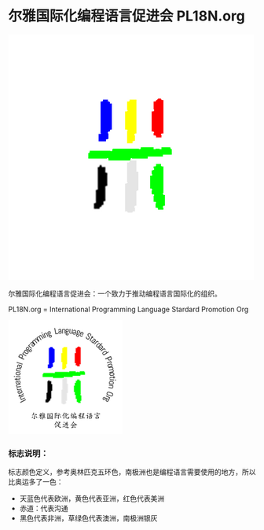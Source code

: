 尔雅国际化编程语言促进会 PL18N.org
==================================

![pl18n-logo](pl18n-org.png)

尔雅国际化编程语言促进会：一个致力于推动编程语言国际化的组织。

PL18N.org = International Programming Language Stardard Promotion Org

![pl18n-logo](pl18n-org-standard-n.png)



### 标志说明： ###

标志颜色定义，参考奥林匹克五环色，南极洲也是编程语言需要使用的地方，所以比奥运多了一色：
+ 天蓝色代表欧洲，黄色代表亚洲，红色代表美洲
+ 赤道：代表沟通
+ 黑色代表非洲，草绿色代表澳洲，南极洲银灰





